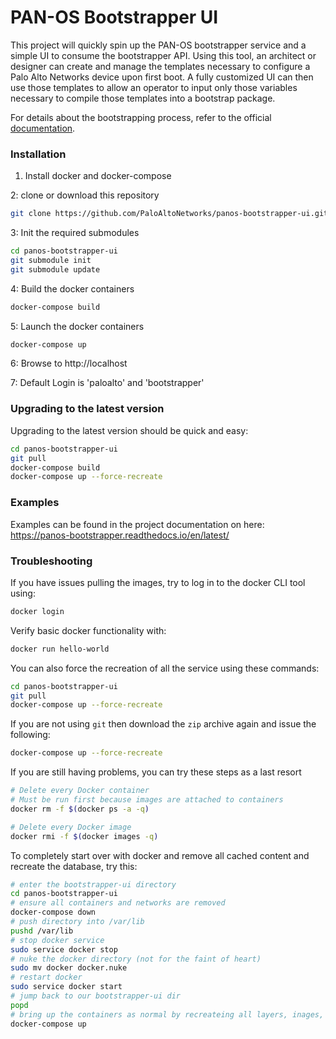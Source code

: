 # PAN-OS Bootstrapper UI

This project will quickly spin up the PAN-OS bootstrapper service and a simple UI to consume the bootstrapper API. Using
this tool, an architect or designer can create and manage the templates necessary to configure a Palo Alto Networks
device upon first boot. A fully customized UI can then use those templates to allow an operator to input only those 
variables necessary to compile those templates into a bootstrap package. 

For details about the bootstrapping process, refer to the official 
[documentation](https://www.paloaltonetworks.com/documentation/71/pan-os/newfeaturesguide/management-features/bootstrapping-firewalls-for-rapid-deployment.html).

### Installation

1. Install docker and docker-compose

2: clone or download this repository

```bash
git clone https://github.com/PaloAltoNetworks/panos-bootstrapper-ui.git

```
3: Init the required submodules

```bash
cd panos-bootstrapper-ui
git submodule init
git submodule update
```
4: Build the docker containers

```bash
docker-compose build
```

5: Launch the docker containers

```bash
docker-compose up
```
6: Browse to http://localhost

7:  Default Login is 'paloalto' and 'bootstrapper'

### Upgrading to the latest version

Upgrading to the latest version should be quick and easy:

```bash
cd panos-bootstrapper-ui
git pull
docker-compose build 
docker-compose up --force-recreate
```



### Examples 

Examples can be found in the project documentation on here: https://panos-bootstrapper.readthedocs.io/en/latest/ 


### Troubleshooting

If you have issues pulling the images, try to log in to the docker CLI
tool using:

```bash
docker login
```

Verify basic docker functionality with:

```bash
docker run hello-world
```

You can also force the recreation of all the service using these commands:

```bash
cd panos-bootstrapper-ui
git pull
docker-compose up --force-recreate
```

If you are not using `git` then download the `zip` archive again 
and issue the following:

```bash
docker-compose up --force-recreate
```

If you are still having problems, you can try these steps as a last resort

```bash
# Delete every Docker container
# Must be run first because images are attached to containers
docker rm -f $(docker ps -a -q)

# Delete every Docker image
docker rmi -f $(docker images -q)
```

To completely start over with docker and remove all cached content and recreate the database, try this:

```bash
# enter the bootstrapper-ui directory
cd panos-bootstrapper-ui
# ensure all containers and networks are removed
docker-compose down
# push directory into /var/lib
pushd /var/lib
# stop docker service
sudo service docker stop
# nuke the docker directory (not for the faint of heart)
sudo mv docker docker.nuke
# restart docker
sudo service docker start
# jump back to our bootstrapper-ui dir
popd
# bring up the containers as normal by recreateing all layers, inages, and containers
docker-compose up
```
